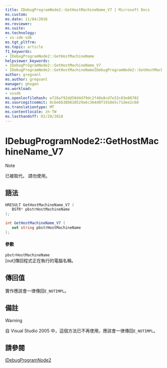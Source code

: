 ```yaml
---
title: IDebugProgramNode2::GetHostMachineName_V7 | Microsoft Docs
ms.custom: 
ms.date: 11/04/2016
ms.reviewer: 
ms.suite: 
ms.technology:
- vs-ide-sdk
ms.tgt_pltfrm: 
ms.topic: article
f1_keywords:
- IDebugProgramNode2::GetHostMachineName
helpviewer_keywords:
- IDebugProgramNode2::GetHostMachineName_V7
- IDebugProgramNode2::GetHostMachineNameIDebugProgramNode2::GetHostMachineName
author: gregvanl
ms.author: gregvanl
manager: ghogen
ms.workload:
- vssdk
ms.openlocfilehash: ef26af92dd50d4d79dc2f48e8cd7e32c03e86702
ms.sourcegitcommit: 8cbe6b38b810529a6c364d0f1918e5c71dee2c68
ms.translationtype: MT
ms.contentlocale: zh-TW
ms.lasthandoff: 02/28/2018
---
```

# <a name="idebugprogramnode2gethostmachinenamev7"></a>IDebugProgramNode2::GetHostMachineName_V7

> [!Note]
> 已被取代。 請勿使用。

## <a name="syntax"></a>語法

```cpp
HRESULT GetHostMachineName_V7 (
   BSTR* pbstrHostMachineName
);
```

```csharp
int GetHostMachineName_V7 (
   out string pbstrHostMachineName
);
```

#### <a name="parameters"></a>參數

`pbstrHostMachineName`  
[out]傳回程式正在執行的電腦名稱。

## <a name="return-value"></a>傳回值

實作應該會一律傳回`E_NOTIMPL`。

## <a name="remarks"></a>備註

> [!WARNING]
> 自 Visual Studio 2005 中，這個方法已不再使用，應該會一律傳回`E_NOTIMPL`。

## <a name="see-also"></a>請參閱

[IDebugProgramNode2](../../../extensibility/debugger/reference/idebugprogramnode2.md)